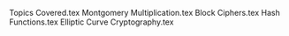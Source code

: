 Topics Covered.tex
Montgomery Multiplication.tex
Block Ciphers.tex
Hash Functions.tex
Elliptic Curve Cryptography.tex